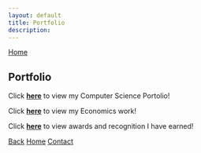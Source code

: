 ```yaml
---
layout: default
title: Portfolio
description: 
---
```


  [Home](index.md)



## Portfolio

Click [**here**](portolios\CS.md) to view my Computer Science Portolio!

Click [**here**](portolios\econ.md) to view my Economics work!

Click [**here**](portolios\extra.md) to view awards and recognition I have earned!





[Back](./)      [Home](index.md)       [Contact](index.md#connect)
